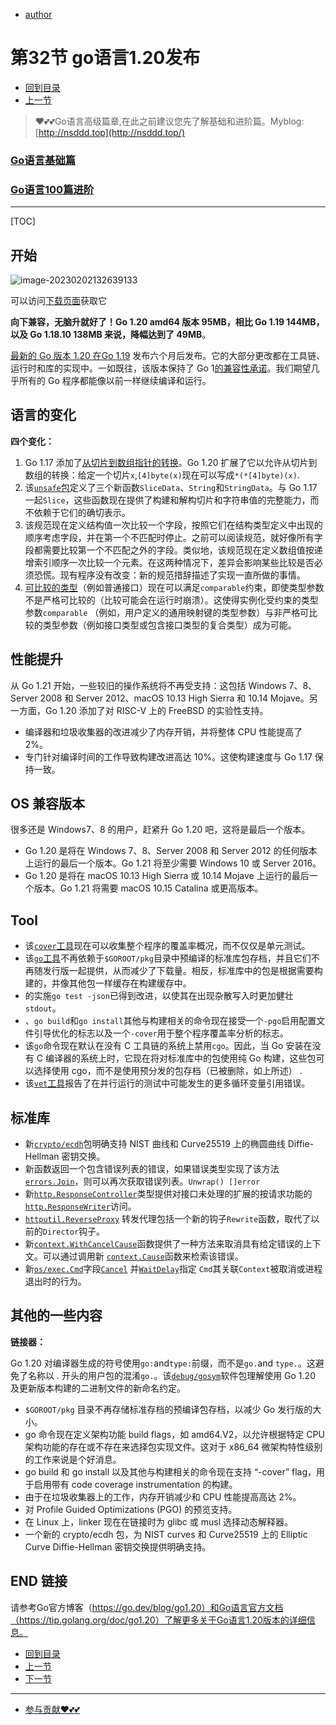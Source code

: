 + [author](https://github.com/3293172751)
# 第32节 go语言1.20发布
+ [回到目录](../README.md)
+ [上一节](31.md)
> ❤️💕💕Go语言高级篇章,在此之前建议您先了解基础和进阶篇。Myblog:[http://nsddd.top](http://nsddd.top/)
###  **[Go语言基础篇](https://github.com/3293172751/Block_Chain/blob/master/TOC.md)**
###  **[Go语言100篇进阶](https://github.com/3293172751/Block_Chain/blob/master/Gomd_super/README.md)**
---
[TOC]

## 开始

![image-20230202132639133](http://sm.nsddd.top/sm202302021326221.png)

可以访问[下载页面](https://go.dev/dl/)获取它

**向下兼容，无脑升就好了！Go 1.20 amd64 版本 95MB，相比 Go 1.19 144MB，以及 Go 1.18.10 138MB 来说，降幅达到了 49MB**。

[最新的 Go 版本 1.20 在Go 1.19](https://tip.golang.org/doc/go1.19) 发布六个月后发布。它的大部分更改都在工具链、运行时和库的实现中。一如既往，该版本保持了 Go 1[的兼容性承诺](https://tip.golang.org/doc/go1compat)。我们期望几乎所有的 Go 程序都能像以前一样继续编译和运行。



## 语言的变化

**四个变化：**

1. Go 1.17 添加了[从切片到数组指针的转换](https://tip.golang.org/ref/spec#Conversions_from_slice_to_array_or_array_pointer)。Go 1.20 扩展了它以允许从切片到数组的转换：给定一个切片`x`,`[4]byte(x)`现在可以写成`*(*[4]byte)(x)`.
2. 该[`unsafe`包](https://tip.golang.org/ref/spec/#Package_unsafe)定义了三个新函数`SliceData`、`String`和`StringData`。与 Go 1.17 一起`Slice`，这些函数现在提供了构建和解构切片和字符串值的完整能力，而不依赖于它们的确切表示。
3. 该规范现在定义结构值一次比较一个字段，按照它们在结构类型定义中出现的顺序考虑字段，并在第一个不匹配时停止。之前可以阅读规范，就好像所有字段都需要比较第一个不匹配之外的字段。类似地，该规范现在定义数组值按递增索引顺序一次比较一个元素。在这两种情况下，差异会影响某些比较是否必须恐慌。现有程序没有改变：新的规范措辞描述了实现一直所做的事情。
4. [可比较的类型](https://tip.golang.org/ref/spec#Comparison_operators)（例如普通接口）现在可以满足`comparable`约束，即使类型参数不是严格可比较的（比较可能会在运行时崩溃）。这使得实例化受约束的类型参数`comparable` （例如，用户定义的通用映射键的类型参数）与非严格可比较的类型参数（例如接口类型或包含接口类型的复合类型）成为可能。



## 性能提升

从 Go 1.21 开始，一些较旧的操作系统将不再受支持：这包括 Windows 7、8、Server 2008 和 Server 2012、macOS 10.13 High Sierra 和 10.14 Mojave。另一方面，Go 1.20 添加了对 RISC-V 上的 FreeBSD 的实验性支持。

+ 编译器和垃圾收集器的改进减少了内存开销，并将整体 CPU 性能提高了 2%。
+ 专门针对编译时间的工作导致构建改进高达 10%。这使构建速度与 Go 1.17 保持一致。



## OS 兼容版本

很多还是 Windows7、8 的用户，赶紧升 Go 1.20  吧，这将是最后一个版本。

+ Go 1.20 是将在 Windows 7、8、Server 2008 和 Server 2012 的任何版本上运行的最后一个版本。Go 1.21 将至少需要 Windows 10 或 Server 2016。
+ Go 1.20 是将在 macOS 10.13 High Sierra 或 10.14 Mojave 上运行的最后一个版本。Go 1.21 将需要 macOS 10.15 Catalina 或更高版本。



## Tool

+ 该[`cover`工具](https://go.dev/testing/coverage)现在可以收集整个程序的覆盖率概况，而不仅仅是单元测试。
+ 该[`go`工具](https://go.dev/cmd/go)不再依赖于`$GOROOT/pkg`目录中预编译的标准库包存档，并且它们不再随发行版一起提供，从而减少了下载量。相反，标准库中的包是根据需要构建的，并像其他包一样缓存在构建缓存中。
+ 的实施`go test -json`已得到改进，以使其在出现杂散写入时更加健壮`stdout`。
+ 、`go build`和`go install`其他与构建相关的命令现在接受一个`-pgo`启用配置文件引导优化的标志以及一个`-cover`用于整个程序覆盖率分析的标志。
+ 该`go`命令现在默认在没有 C 工具链的系统上禁用`cgo`。因此，当 Go 安装在没有 C 编译器的系统上时，它现在将对标准库中的包使用纯 Go 构建，这些包可以选择使用 cgo，而不是使用预分发的包存档（已被删除，如上所述） .
+ 该[`vet`工具](https://go.dev/cmd/vet)报告了在并行运行的测试中可能发生的更多循环变量引用错误。



## 标准库

+ 新[`crypto/ecdh`](https://go.dev/pkg/crypto/ecdh)包明确支持 NIST 曲线和 Curve25519 上的椭圆曲线 Diffie-Hellman 密钥交换。
+ 新函数返回一个包含错误列表的错误，如果错误类型实现了该方法[`errors.Join`](https://go.dev/pkg/errors#Join)，则可以再次获取错误列表。`Unwrap() []error`
+ 新[`http.ResponseController`](https://go.dev/pkg/net/http#ResponseController)类型提供对接口未处理的扩展的按请求功能的 [`http.ResponseWriter`](https://go.dev/pkg/net/http#ResponseWriter)访问。
+ [`httputil.ReverseProxy`](https://go.dev/pkg/net/http/httputil#ReverseProxy) 转发代理包括一个新的钩子`Rewrite`函数，取代了以前的`Director`钩子。
+ 新[`context.WithCancelCause`](https://go.dev/pkg/context#WithCancelCause)函数提供了一种方法来取消具有给定错误的上下文。可以通过调用新 [`context.Cause`](https://go.dev/pkg/context#Cause)函数来检索该错误。
+ 新[`os/exec.Cmd`](https://go.dev/pkg/os/exec#Cmd)字段[`Cancel`](https://go.dev/pkg/os/exec#Cmd.Cancel) 并[`WaitDelay`](https://go.dev/pkg/os/exec#Cmd.WaitDelay)指定 `Cmd`其关联`Context`被取消或进程退出时的行为。



## 其他的一些内容

**链接器：**

Go 1.20 对编译器生成的符号使用`go:`and`type:`前缀，而不是`go.`and `type.`。这避免了名称以 . 开头的用户包的混淆`go.`。该[`debug/gosym`](https://tip.golang.org/pkg/debug/gosym)软件包理解使用 Go 1.20 及更新版本构建的二进制文件的新命名约定。

+ `$GOROOT/pkg` 目录不再存储标准存档的预编译包存档，以减少 Go 发行版的大小。
+ go 命令现在定义架构功能 build flags，如 amd64.V2，以允许根据特定 CPU 架构功能的存在或不存在来选择包实现文件。这对于 x86_64 微架构特性级别的工作来说是个好消息。
+ go build 和 go install 以及其他与构建相关的命令现在支持 “-cover” flag，用于启用带有 code coverage instrumentation 的构建。
+ 由于在垃圾收集器上的工作，内存开销减少和 CPU 性能提高高达 2%。
+ 对 Profile Guided Optimizations (PGO) 的预览支持。
+ 在 Linux 上，linker 现在在链接时为 glibc 或 musl 选择动态解释器。
+ 一个新的 crypto/ecdh 包，为 NIST curves 和 Curve25519 上的 Elliptic Curve Diffie-Hellman 密钥交换提供明确支持。



## END 链接

请参考Go官方博客（https://go.dev/blog/go1.20）和Go语言官方文档（https://tip.golang.org/doc/go1.20）了解更多关于Go语言1.20版本的详细信息。

+ [回到目录](../README.md)
+ [上一节](31.md)
+ [下一节](33.md)
---
+ [参与贡献❤️💕💕](https://github.com/3293172751/Block_Chain/blob/master/Git/git-contributor.md)